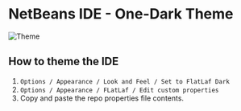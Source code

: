 # NetBeans IDE - One-Dark Theme

![Theme](https://github.com/ST10257002/NetBeansIDE-OneDark-Theme/blob/main/dev/nb-preview-01.png)

## How to theme the IDE

1. `Options / Appearance / Look and Feel / Set to FlatLaf Dark`
2. `Options / Appearance / FLatLaf / Edit custom properties`
3. Copy and paste the repo properties file contents.
